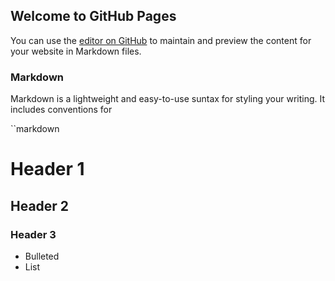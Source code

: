 ## Welcome to GitHub Pages

You can use the [editor on GitHub](https://github.com/CRWayman/CRWayman.github.io/commits/master/index.html) to maintain and preview the content for your website in Markdown files.

### Markdown

Markdown is a lightweight and easy-to-use suntax for styling your writing. It includes conventions for

``markdown

# Header 1
## Header 2
### Header 3

- Bulleted
- List
		 
